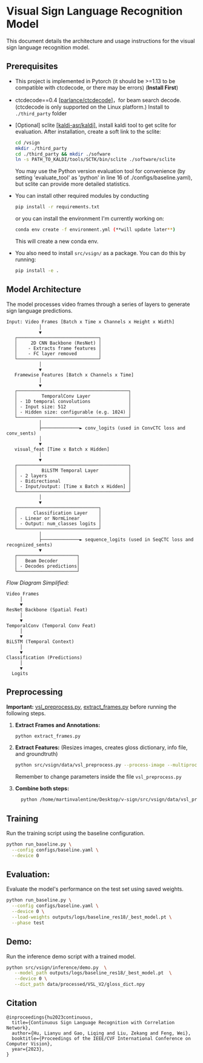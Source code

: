 # Visual Sign Language Recognition Model

This document details the architecture and usage instructions for the visual sign language recognition model.

## Prerequisites

- This project is implemented in Pytorch (it should be >=1.13 to be compatible with ctcdecode, or there may be errors) (**Install First**)

- ctcdecode==0.4 [[parlance/ctcdecode]](https://github.com/parlance/ctcdecode)，for beam search decode. (ctcdecode is only supported on the Linux platform.)
  Install to `./third_party` folder

- [Optional] sclite [[kaldi-asr/kaldi]](https://github.com/kaldi-asr/kaldi), install kaldi tool to get sclite for evaluation. After installation, create a soft link to the sclite: 
  ```bash
  cd /vsign
  mkdir ./third_party
  cd ./third_party && mkdir ./sofware
  ln -s PATH_TO_KALDI/tools/SCTK/bin/sclite ./software/sclite
  ```

   You may use the Python version evaluation tool for convenience (by setting 'evaluate_tool' as 'python' in line 16 of ./configs/baseline.yaml), but sclite can provide more detailed statistics.

- You can install other required modules by conducting 
   ```bash
  pip install -r requirements.txt
   ```
  or you can install the environment I'm currently working on:
    ```bash
    conda env create -f environment.yml (**will update later**)
    ```
  This will create a new conda env.

- You also need to install `src/vsign/` as a package. You can do this by running:
  ```bash
  pip install -e .
  ```

## Model Architecture

The model processes video frames through a series of layers to generate sign language predictions.

```text
Input: Video Frames [Batch x Time x Channels x Height x Width]
            │
            ▼
   ┌──────────────────────────────┐
   │     2D CNN Backbone (ResNet) │
   │    - Extracts frame features │
   │    - FC layer removed        │
   └──────────────────────────────┘
            │
            ▼
   Framewise Features [Batch x Channels x Time]
            │
            ▼
   ┌─────────────────────────────────────────┐
   │         TemporalConv Layer              │
   │ - 1D temporal convolutions              │
   │ - Input size: 512                       │
   │ - Hidden size: configurable (e.g. 1024) │
   └─────────────────────────────────────────┘
            │
            ├──────────────► conv_logits (used in ConvCTC loss and conv_sents)
            │
            ▼
   visual_feat [Time x Batch x Hidden]
            │
            ▼
   ┌─────────────────────────────────────────┐
   │         BiLSTM Temporal Layer           │
   │ - 2 layers                              │
   │ - Bidirectional                         │
   │ - Input/output: [Time x Batch x Hidden] │
   └─────────────────────────────────────────┘
            │
            ▼
   ┌──────────────────────────────┐
   │      Classification Layer    │
   │ - Linear or NormLinear       │
   │ - Output: num_classes logits │
   └──────────────────────────────┘
            │
            ├──────────────► sequence_logits (used in SeqCTC loss and recognized_sents)
            ▼
   ┌──────────────────────┐
   │   Beam Decoder       │
   │ - Decodes predictions│
   └──────────────────────┘
```
*Flow Diagram Simplified:*
```text
Video Frames
     │
     ▼
ResNet Backbone (Spatial Feat)
     │
     ▼
TemporalConv (Temporal Conv Feat)
     │
     ▼
BiLSTM (Temporal Context)
     │
     ▼
Classification (Predictions)
     │
     ▼
  Logits
```

## Preprocessing

**Important:** [vsl_preprocess.py](src/vsign/data/vsl_preprocess.py), [extract_frames.py](src/vsign/data/extract_frames.py) before running the following steps.

1.  **Extract Frames and Annotations:**
    ```bash
    python extract_frames.py
    ```

2.  **Extract Features:** (Resizes images, creates gloss dictionary, info file, and groundtruth)
    ```bash
    python src/vsign/data/vsl_preprocess.py --process-image --multiprocessing
    ```
    Remember to change parameters inside the file `vsl_preprocess.py`

3.  **Combine both steps:**
    ```bash
      python /home/martinvalentine/Desktop/v-sign/src/vsign/data/vsl_preprocess_new.py --extract-frames --video-root /home/martinvalentine/Desktop/v-sign/data/raw/VSL_V2 --dataset-root /home/martinvalentine/Desktop/v-sign/data/interim/256x256px/VSL_V2 --processed-feature-root /home/martinvalentine/Desktop/v-sign/data/processed/VSL_V2 --multiprocessing 
    ``` 

## Training

Run the training script using the baseline configuration.

```bash
python run_baseline.py \
  --config configs/baseline.yaml \
  --device 0
```

## Evaluation:
Evaluate the model's performance on the test set using saved weights.
```bash
python run_baseline.py \
  --config configs/baseline.yaml \
  --device 0 \
  --load-weights outputs/logs/baseline_res18/_best_model.pt \
  --phase test
```

## Demo:
Run the inference demo script with a trained model.
```bash
python src/vsign/inference/demo.py  \
   --model_path outputs/logs/baseline_res18/_best_model.pt  \
   --device 0 \
   --dict_path data/processed/VSL_V2/gloss_dict.npy
```

## Citation

```text
@inproceedings{hu2023continuous,
  title={Continuous Sign Language Recognition with Correlation Network},
  author={Hu, Lianyu and Gao, Liqing and Liu, Zekang and Feng, Wei},
  booktitle={Proceedings of the IEEE/CVF International Conference on Computer Vision},
  year={2023},
}
```
